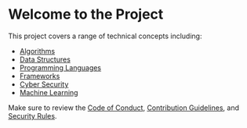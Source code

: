 # Welcome to the Project

This project covers a range of technical concepts including:

- [Algorithms](./concepts/algorithms/)
- [Data Structures](./concepts/data-structures/)
- [Programming Languages](./concepts/languages/)
- [Frameworks](./concepts/frameworks/)
- [Cyber Security](./concepts/cyber-security/)
- [Machine Learning](./concepts/machine-learning/)

Make sure to review the [Code of Conduct](./CODE_OF_CONDUCT.md), [Contribution Guidelines](./CONTRIBUTING.md), and [Security Rules](./SECURITY.md).
